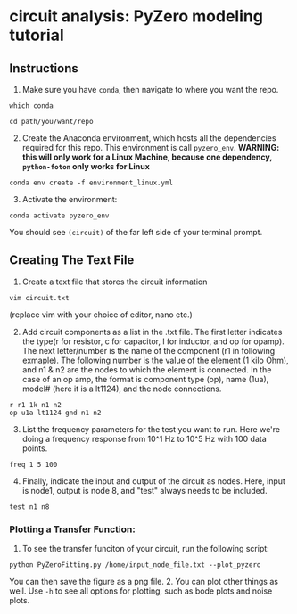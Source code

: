 # circuit analysis: PyZero modeling tutorial

## Instructions
1.  Make sure you have `conda`, then navigate to where you want the repo.
```
which conda
```
```
cd path/you/want/repo
```

2. Create the Anaconda environment, which hosts all the dependencies required for this repo. This environment is call `pyzero_env`.
**WARNING: this will only work for a Linux Machine, because one dependency, `python-foton` only works for Linux**
```
conda env create -f environment_linux.yml
```

3. Activate the environment:
```
conda activate pyzero_env
```
You should see `(circuit)` of the far left side of your terminal prompt.

## Creating The Text File

1. Create a text file that stores the circuit information
```
vim circuit.txt
```
(replace vim with your choice of editor, nano etc.) 

2. Add circuit components as a list in the .txt file. The first letter indicates the type(r for resistor, c for capacitor, l for inductor, and op for opamp). The next letter/number is the name of the component (r1 in following exmaple). The following number is the value of the element (1 kilo Ohm), and n1 & n2 are the nodes to which the element is connected. In the case of an op amp, the format is component type (op), name (1ua), model# (here it is a lt1124), and the node connections. 
```
r r1 1k n1 n2
op u1a lt1124 gnd n1 n2
```

3. List the frequency parameters for the test you want to run. Here we're doing a frequency response from 10^1 Hz to 10^5 Hz with 100 data points. 
```
freq 1 5 100
```
4. Finally, indicate the input and output of the circuit as nodes. Here, input is node1, output is node 8, and "test" always needs to be included.
```
test n1 n8
```
### Plotting a Transfer Function:

1. To see the transfer funciton of your circuit, run the following script:
```
python PyZeroFitting.py /home/input_node_file.txt --plot_pyzero
```
You can then save the figure as a png file.
2. You can plot other things as well. Use `-h` to see all options for plotting, such as bode plots and noise plots. 
 
